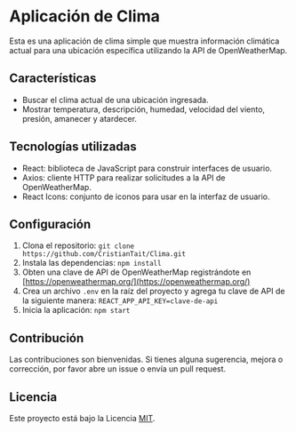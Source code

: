 # Aplicación de Clima

Esta es una aplicación de clima simple que muestra información climática actual para una ubicación específica utilizando la API de OpenWeatherMap.

## Características

- Buscar el clima actual de una ubicación ingresada.
- Mostrar temperatura, descripción, humedad, velocidad del viento, presión, amanecer y atardecer.

## Tecnologías utilizadas

- React: biblioteca de JavaScript para construir interfaces de usuario.
- Axios: cliente HTTP para realizar solicitudes a la API de OpenWeatherMap.
- React Icons: conjunto de iconos para usar en la interfaz de usuario.

## Configuración

1. Clona el repositorio: `git clone https://github.com/CristianTait/Clima.git`
2. Instala las dependencias: `npm install`
3. Obten una clave de API de OpenWeatherMap registrándote en [https://openweathermap.org/](https://openweathermap.org/)
4. Crea un archivo `.env` en la raíz del proyecto y agrega tu clave de API de la siguiente manera: `REACT_APP_API_KEY=clave-de-api`
5. Inicia la aplicación: `npm start`

## Contribución

Las contribuciones son bienvenidas. Si tienes alguna sugerencia, mejora o corrección, por favor abre un issue o envía un pull request.

## Licencia

Este proyecto está bajo la Licencia [MIT](LICENSE).
